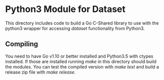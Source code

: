 
# Python3 Module for Dataset

This directory includes code to build a Go C-Shared library to use with the python3 wrapper
for accessing _dataset_ functionality from Python3.

## Compiling

You need to have Go v1.10 or better installed and Python3.5 with ctypes installed.
If those are installed running _make_ in this directory should build the modules.
You can test the compiled version with _make test_ and build a release zip file with
_make release_.

